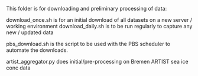 This folder is for downloading and preliminary processing of data:

download_once.sh is for an initial download of all datasets on a new server / working environment
download_daily.sh is to be run regularly to capture any new / updated data

pbs_download.sh is the script to be used with the PBS scheduler to automate the downloads.

artist_aggregator.py does initial/pre-processing on Bremen ARTIST sea ice conc data


